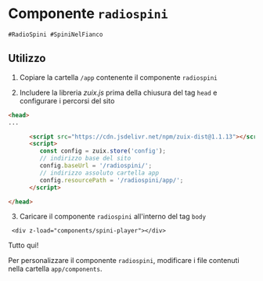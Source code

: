 # Componente `radiospini`

`#RadioSpini #SpiniNelFianco`

## Utilizzo

1. Copiare la cartella `/app` contenente il componente `radiospini` 

2. Includere la libreria *zuix.js* prima della chiusura del tag `head` e configurare i percorsi del sito
```html
<head>
...

      <script src="https://cdn.jsdelivr.net/npm/zuix-dist@1.1.13"></script>
      <script>
         const config = zuix.store('config');
         // indirizzo base del sito
         config.baseUrl = '/radiospini/';
         // indirizzo assoluto cartella app
         config.resourcePath = '/radiospini/app/';
      </script>

</head>
```

3. Caricare il componente `radiospini` all'interno del tag `body`

```
 <div z-load="components/spini-player"></div>
```

Tutto qui!

Per personalizzare il componente `radiospini`, modificare i file contenuti nella cartella `app/components`.
